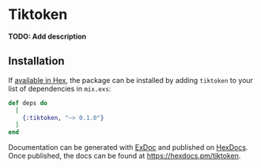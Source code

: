# Tiktoken

**TODO: Add description**

## Installation

If [available in Hex](https://hex.pm/docs/publish), the package can be installed
by adding `tiktoken` to your list of dependencies in `mix.exs`:

```elixir
def deps do
  [
    {:tiktoken, "~> 0.1.0"}
  ]
end
```

Documentation can be generated with [ExDoc](https://github.com/elixir-lang/ex_doc)
and published on [HexDocs](https://hexdocs.pm). Once published, the docs can
be found at <https://hexdocs.pm/tiktoken>.

